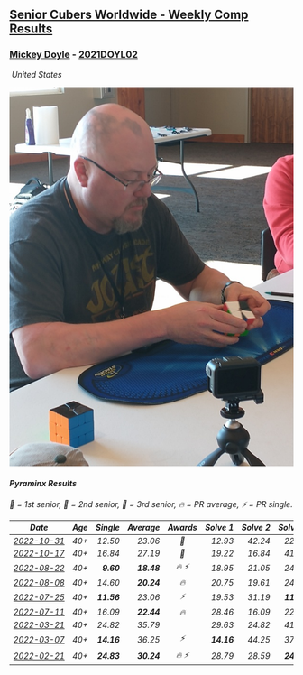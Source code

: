 <style>table {white-space: nowrap;}</style>
<link rel="stylesheet" type="text/css" href="/scw-comp/css/flags.css" />

## [Senior Cubers Worldwide - Weekly Comp Results](/scw-comp/results/)
### [Mickey Doyle](README.md) - [2021DOYL02](https://www.worldcubeassociation.org/persons/2021DOYL02?event=pyram)

<i class="flag flag-US" />&nbsp;United States

![Mickey Doyle](1644595509.jpg)

#### Pyraminx Results

<span style="white-space: nowrap;">🥇 = 1st senior</span>, <span style="white-space: nowrap;">🥈 = 2nd senior</span>, <span style="white-space: nowrap;">🥉 = 3rd senior</span>, <span style="white-space: nowrap;">🔥 = PR average</span>, <span style="white-space: nowrap;">⚡ = PR single</span>.

| Date | Age | Single | Average | Awards | Solve 1 | Solve 2 | Solve 3 | Solve 4 | Solve 5 | Video |
| :--: | :--: | --: | --: | :--: | --: | --: | --: | --: | --: | :-- |
| [2022-10-31](../../results/2022-10-31/pyram.md) | 40+ | 12.50 | 23.06 | 🥉 | 12.93 | 42.24 | 22.86 | 12.50 | 33.40 | [Desktop](https://www.facebook.com/events/843784600089254/permalink/847936066340774) / [Mobile](https://m.facebook.com/events/843784600089254?view=permalink&id=847936066340774) |
| [2022-10-17](../../results/2022-10-17/pyram.md) | 40+ | 16.84 | 27.19 | 🥉 | 19.22 | 16.84 | 41.46 | 46.46 | 20.90 | [Desktop](https://www.facebook.com/events/1085515762098391/permalink/1093701207946513) / [Mobile](https://m.facebook.com/events/1085515762098391?view=permalink&id=1093701207946513) |
| [2022-08-22](../../results/2022-08-22/pyram.md) | 40+ | **9.60** | **18.48** | 🔥 ⚡ | 18.95 | 21.05 | 24.51 | 15.43 | **9.60** | [Desktop](https://www.facebook.com/events/476554570981315/permalink/484539153516190) / [Mobile](https://m.facebook.com/events/476554570981315?view=permalink&id=484539153516190) |
| [2022-08-08](../../results/2022-08-08/pyram.md) | 40+ | 14.60 | **20.24** | 🔥 | 20.75 | 19.61 | 24.81 | 20.36 | 14.60 | [Desktop](https://www.facebook.com/events/1202320373645710/permalink/1207956669748747) / [Mobile](https://m.facebook.com/events/1202320373645710?view=permalink&id=1207956669748747) |
| [2022-07-25](../../results/2022-07-25/pyram.md) | 40+ | **11.56** | 23.06 | ⚡ | 19.53 | 31.19 | **11.56** | 25.82 | 23.82 | [Desktop](https://www.facebook.com/events/587016656266234/permalink/595595368741696) / [Mobile](https://m.facebook.com/events/587016656266234?view=permalink&id=595595368741696) |
| [2022-07-11](../../results/2022-07-11/pyram.md) | 40+ | 16.09 | **22.44** | 🔥 | 28.46 | 16.09 | 22.86 | 24.08 | 20.37 | [Desktop](https://www.facebook.com/events/1077792383124606/permalink/1086861838884327) / [Mobile](https://m.facebook.com/events/1077792383124606?view=permalink&id=1086861838884327) |
| [2022-03-21](../../results/2022-03-21/pyram.md) | 40+ | 24.82 | 35.79 |  | 29.63 | 24.82 | 41.33 | 41.05 | 36.69 | [Desktop](https://www.facebook.com/events/525463282272711/permalink/534351108050595) / [Mobile](https://m.facebook.com/events/525463282272711?view=permalink&id=534351108050595) |
| [2022-03-07](../../results/2022-03-07/pyram.md) | 40+ | **14.16** | 36.25 | ⚡ | **14.16** | 44.25 | 37.06 | 41.59 | 30.10 | [Desktop](https://www.facebook.com/events/492851219083428/permalink/501089698259580) / [Mobile](https://m.facebook.com/events/492851219083428?view=permalink&id=501089698259580) |
| [2022-02-21](../../results/2022-02-21/pyram.md) | 40+ | **24.83** | **30.24** | 🔥 ⚡ | 28.79 | 28.59 | **24.83** | 54.65 | 33.33 | [Desktop](https://www.facebook.com/events/283377510532834/permalink/291748173029101) / [Mobile](https://m.facebook.com/events/283377510532834?view=permalink&id=291748173029101) |


<!-- Global site tag (gtag.js) - Google Analytics -->
<script async src="https://www.googletagmanager.com/gtag/js?id=UA-86348435-3"></script>
<script>window.dataLayer = window.dataLayer || []; function gtag() {dataLayer.push(arguments);} gtag('js', new Date()); gtag('config', 'UA-86348435-3');</script>
